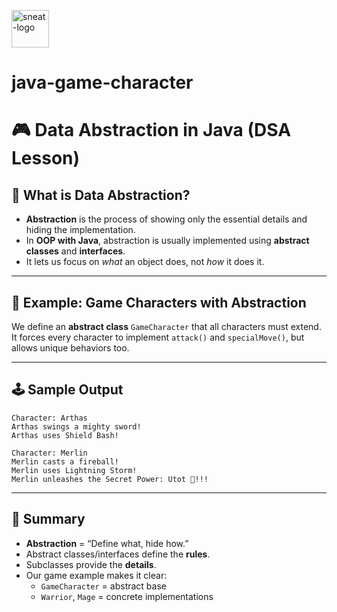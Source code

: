 <p> <img src="https://cdn.themeselection.com/ts-assets/sneat/logo/logo.png" alt="sneat-logo" width="60px" height="auto"></p>

# java-game-character

# 🎮 Data Abstraction in Java (DSA Lesson)

## 📌 What is Data Abstraction?

- **Abstraction** is the process of showing only the essential details and hiding the implementation.
- In **OOP with Java**, abstraction is usually implemented using **abstract classes** and **interfaces**.
- It lets us focus on _what_ an object does, not _how_ it does it.

---

## 🐾 Example: Game Characters with Abstraction

We define an **abstract class** `GameCharacter` that all characters must extend.  
It forces every character to implement `attack()` and `specialMove()`, but allows unique behaviors too.

---

## 🕹️ Sample Output

```
Character: Arthas
Arthas swings a mighty sword!
Arthas uses Shield Bash!

Character: Merlin
Merlin casts a fireball!
Merlin uses Lightning Storm!
Merlin unleashes the Secret Power: Utot 💨!!!
```

---

## 📝 Summary

- **Abstraction** = “Define what, hide how.”
- Abstract classes/interfaces define the **rules**.
- Subclasses provide the **details**.
- Our game example makes it clear:
  - `GameCharacter` = abstract base
  - `Warrior`, `Mage` = concrete implementations
